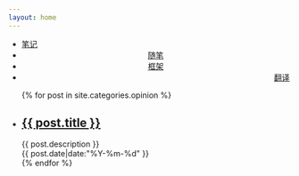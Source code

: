 ```yaml
---
layout: home
---
```

<div class="index-content opinion">
    <div class="section">
        <ul class="artical-cate">
            <li style="text-align:left"><a href="/"><span>笔记</span></a></li>
            <li class="on" style="text-align:center"><a href="/opinion"><span>随笔</span></a></li>
            <li style="text-align:center"><a href="/framework"><span>框架</span></a></li>
            <li style="text-align:right"><a href="/translate"><span>翻译</span></a></li>
        </ul>
    <div class="cate-bar"><span id="cateBar"></span></div>
         <ul class="artical-list">{% for post in site.categories.opinion %}
            <li>
                <h2><a href="{{ post.url }}">{{ post.title }}</a></h2>
                <div class="title-desc">{{ post.description }}</div>
                <div class="entry-date">{{ post.date|date:"%Y-%m-%d" }}</div>
            </li> {% endfor %}
        </ul>
    </div>
    <div class="aside">
    </div>
</div>
